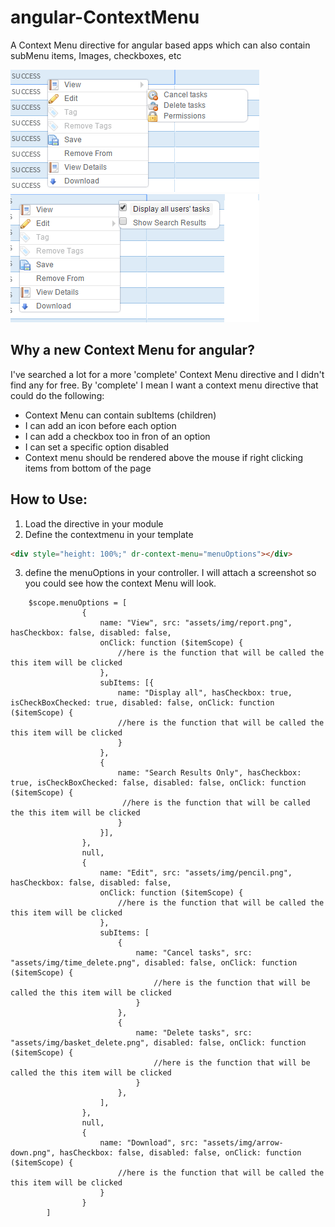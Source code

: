 # angular-ContextMenu
A Context Menu directive for angular based apps which can also contain subMenu items, Images, checkboxes, etc

![](menu1.png)
![](menu2.png)

## Why a new Context Menu for angular?

I've searched a lot for a more 'complete' Context Menu directive and I didn't find any for free.
By 'complete' I mean I want a context menu directive that could do the following:
- Context Menu can contain subItems (children)
- I can add an icon before each option
- I can add a checkbox too in fron of an option
- I can set a specific option disabled
- Context menu should be rendered above the mouse if right clicking items from bottom of the page


## How to Use:
1. Load the directive in your module
2. Define the contextmenu in your template
```html
<div style="height: 100%;" dr-context-menu="menuOptions"></div>
```

3. define the menuOptions in your controller. I will attach a screenshot so you could see how the context Menu will look.
```
    $scope.menuOptions = [
                {
                    name: "View", src: "assets/img/report.png", hasCheckbox: false, disabled: false,
                    onClick: function ($itemScope) {
                        //here is the function that will be called the this item will be clicked
                    },
                    subItems: [{
                        name: "Display all", hasCheckbox: true, isCheckBoxChecked: true, disabled: false, onClick: function ($itemScope) {
                        //here is the function that will be called the this item will be clicked
                        }
                    },
                    {
                        name: "Search Results Only", hasCheckbox: true, isCheckBoxChecked: false, disabled: false, onClick: function ($itemScope) {
                         //here is the function that will be called the this item will be clicked
                        }
                    }],
                },
                null,
                {
                    name: "Edit", src: "assets/img/pencil.png", hasCheckbox: false, disabled: false,
                    onClick: function ($itemScope) {
                        //here is the function that will be called the this item will be clicked
                    },
                    subItems: [
                        {
                            name: "Cancel tasks", src: "assets/img/time_delete.png", disabled: false, onClick: function ($itemScope) {
                                //here is the function that will be called the this item will be clicked
                            }
                        },
                        {
                            name: "Delete tasks", src: "assets/img/basket_delete.png", disabled: false, onClick: function ($itemScope) {
                                //here is the function that will be called the this item will be clicked
                            }
                        },
                    ],
                },
                null,
                {
                    name: "Download", src: "assets/img/arrow-down.png", hasCheckbox: false, disabled: false, onClick: function ($itemScope) {
                        //here is the function that will be called the this item will be clicked
                    }
                }
        ]
```
